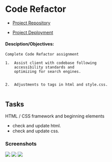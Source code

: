 # Code Refactor

- [Project Repository](https://github.com/lbarnes86/CodeRefactor)

- [Project Deployment](https://lbarnes86.github.io/CodeRefactor/)


#### Desciption/Objectives:

```
Complete Code Refactor assignment

1.  Assist client with codebase following     
    accessibility standards and
    optimizing for search engines. 


2.  Adjustments to tags in html and style.css. 
   
```


## Tasks

HTML / CSS framework and beginning elements
- check and update html.
- check and update css.



### Screenshots

<img src="https://user-images.githubusercontent.com/70309736/99179929-8f651780-26e7-11eb-93ce-b3a4c9638275.png">
<img src="https://user-images.githubusercontent.com/70309736/99179932-92f89e80-26e7-11eb-856f-2c120aa90a67.png">
<img src="https://user-images.githubusercontent.com/70309736/99179933-94c26200-26e7-11eb-8c42-1f1653d73600.png">

